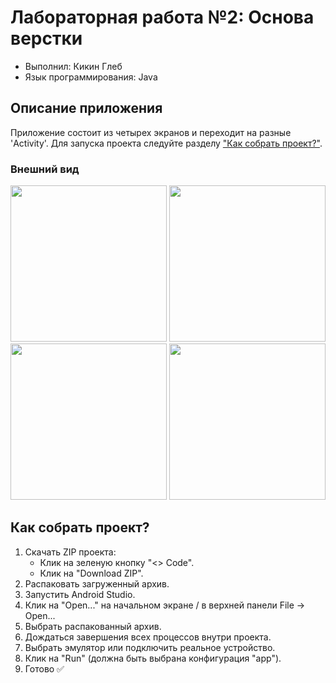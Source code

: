 # Лабораторная работа №2: Основа верстки

- Выполнил: Кикин Глеб
- Язык программирования: Java

## Описание приложения
Приложение состоит из четырех экранов и переходит на разные 'Activity'. Для запуска проекта следуйте разделу ["Как собрать проект?"](##Как-собрать-проект).

### Внешний вид
<p align="center">
    <img src="https://github.com/user-attachments/assets/4b491af3-50da-4983-9ad3-b53aece85781" width="250"> 
    <img src="https://github.com/user-attachments/assets/c00a9311-1063-43b7-9989-c22209169d0d" width="250">
    <img src="https://github.com/user-attachments/assets/6e2dbeda-875c-4603-a6e3-d764bd6611a6" width="250">
    <img src="https://github.com/user-attachments/assets/5efc10ab-c255-4ed2-a09b-e454a1e0fbf9" width="250">
</p> 

## <a id="Как-собрать-проект">Как собрать проект?</a>
1. Скачать ZIP проекта:
    - Клик на зеленую кнопку "<> Code".
    - Клик на "Download ZIP".
2. Распаковать загруженный архив.
3. Запустить Android Studio.
4. Клик на "Open..." на начальном экране / в верхней панели File -> Open...
5. Выбрать распакованный архив.
6. Дождаться завершения всех процессов внутри проекта.
7. Выбрать эмулятор или подключить реальное устройство.
8. Клик на "Run" (должна быть выбрана конфигурация "app").
9. Готово ✅
